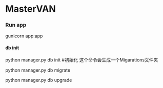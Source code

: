 # MasterVAN

### Run app

gunicorn app:app

#### db init

python manager.py db init  #初始化 这个命令会生成一个Migarations文件夹

python manager.py db migrate 

python manager.py db upgrade 